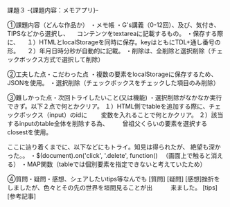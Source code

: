 課題３ -{課題内容：メモアプリ}-

①課題内容（どんな作品か）
・メモ帳
・G's講義（0-12回）、及び、気付き、TIPSなどから選択し、
　コンテンツをtextareaに記載するもの。
・保存する際に、
　１）HTMLとlocalStorageを同時に保存。keyはともにTDL+通し番号の形。
　２）年月日時分秒が自動的に記載。
・削除は、全削除と選択削除（チェックボックス方式で選択して削除）

②工夫した点・こだわった点
・複数の要素をlocalStorageに保存するため、JSONを使用。
・選択削除（チェックボックスをチェックした項目のみ削除）


③難しかった点・次回トライしたいこと(又は機能)
・選択削除がなかなか実行できず。以下２点で何とかクリア。
１）HTML側でtableを追加する際に、チェックボックス（input）のidに
　　変数を入れることで何とかクリア。
２）該当するinputのtable全体を削除する為、
　　曾祖父くらいの要素を選択するclosestを使用。

ここに辿り着くまでに、以下などにもトライ。知見は得られたが、
絶望も深かった。。
・$(document).on('click', '.delete', function()
　（画面上で触ると消える）
・MAP関数（tableでは個別要素を指定できないと考えていたため）



④質問・疑問・感想、シェアしたいtips等なんでも
[質問]
[疑問]
[感想]挫折をしましたが、色々とその先の世界を垣間見ることが出　　　来ました。
[tips]
[参考記事]
